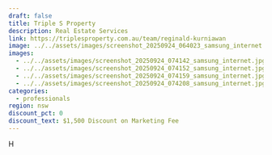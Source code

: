```yaml
---
draft: false
title: Triple S Property
description: Real Estate Services
link: https://triplesproperty.com.au/team/reginald-kurniawan
image: ../../assets/images/screenshot_20250924_064023_samsung_internet.jpg
images:
  - ../../assets/images/screenshot_20250924_074142_samsung_internet.jpg
  - ../../assets/images/screenshot_20250924_074152_samsung_internet.jpg
  - ../../assets/images/screenshot_20250924_074159_samsung_internet.jpg
  - ../../assets/images/screenshot_20250924_074208_samsung_internet.jpg
categories:
  - professionals
region: nsw
discount_pct: 0
discount_text: $1,500 Discount on Marketing Fee
---
```

H
